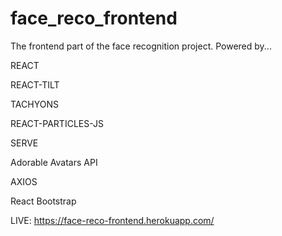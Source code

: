 # face_reco_frontend
The frontend part of the face recognition project.
Powered by...


REACT


REACT-TILT


TACHYONS


REACT-PARTICLES-JS


SERVE


Adorable Avatars API


AXIOS


React Bootstrap



LIVE: https://face-reco-frontend.herokuapp.com/
